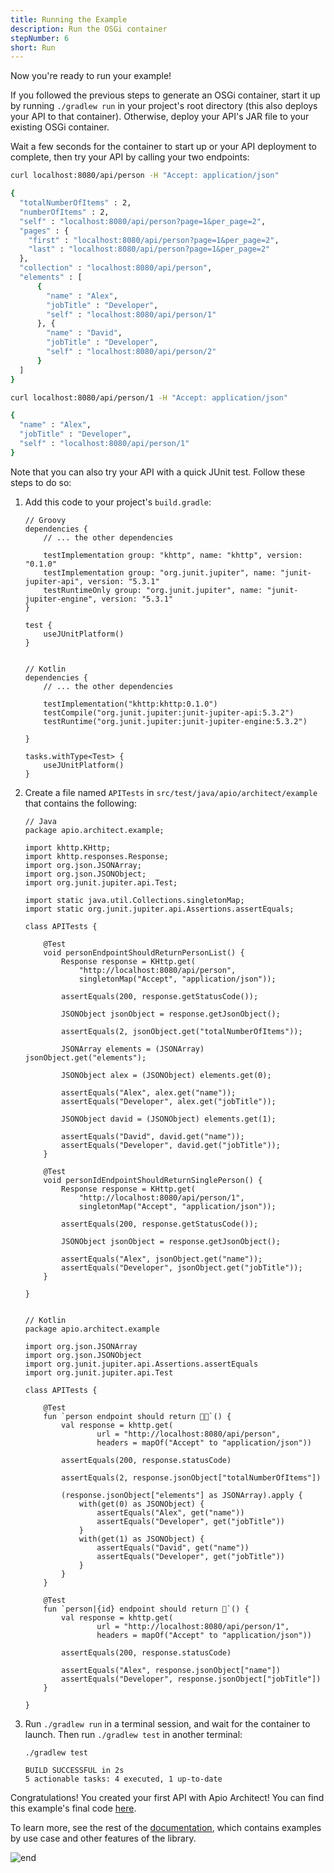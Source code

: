 ```yaml
---
title: Running the Example
description: Run the OSGi container
stepNumber: 6
short: Run
---
```


Now you're ready to run your example! 

If you followed the previous steps to generate an OSGi container, start it up by running `./gradlew run` in your project's root directory (this also deploys your API to that container). Otherwise, deploy your API's JAR file to your existing OSGi container. 

Wait a few seconds for the container to start up or your API deployment to complete, then try your API by calling your two endpoints:

```bash /person
curl localhost:8080/api/person -H "Accept: application/json"

{
  "totalNumberOfItems" : 2,
  "numberOfItems" : 2,
  "self" : "localhost:8080/api/person?page=1&per_page=2",
  "pages" : {
    "first" : "localhost:8080/api/person?page=1&per_page=2",
    "last" : "localhost:8080/api/person?page=1&per_page=2"
  },
  "collection" : "localhost:8080/api/person",
  "elements" : [ 
      {
        "name" : "Alex",
        "jobTitle" : "Developer",
        "self" : "localhost:8080/api/person/1"
      }, {
        "name" : "David",
        "jobTitle" : "Developer",
        "self" : "localhost:8080/api/person/2"
      } 
  ]
}
```

```bash /person/{id}
curl localhost:8080/api/person/1 -H "Accept: application/json"

{
  "name" : "Alex",
  "jobTitle" : "Developer",
  "self" : "localhost:8080/api/person/1"
}
```

Note that you can also try your API with a quick JUnit test. Follow these steps to do so: 

1.  Add this code to your project's `build.gradle`:

        // Groovy
        dependencies {
            // ... the other dependencies

            testImplementation group: "khttp", name: "khttp", version: "0.1.0"
            testImplementation group: "org.junit.jupiter", name: "junit-jupiter-api", version: "5.3.1"
            testRuntimeOnly group: "org.junit.jupiter", name: "junit-jupiter-engine", version: "5.3.1"
        }
    
        test {
            useJUnitPlatform()
        }


        // Kotlin
        dependencies {
            // ... the other dependencies

            testImplementation("khttp:khttp:0.1.0")
            testCompile("org.junit.jupiter:junit-jupiter-api:5.3.2")
            testRuntime("org.junit.jupiter:junit-jupiter-engine:5.3.2")

        }

        tasks.withType<Test> {
            useJUnitPlatform()
        }

2.  Create a file named `APITests` in `src/test/java/apio/architect/example` that contains the following:

        // Java
        package apio.architect.example;

        import khttp.KHttp;
        import khttp.responses.Response;
        import org.json.JSONArray;
        import org.json.JSONObject;
        import org.junit.jupiter.api.Test;

        import static java.util.Collections.singletonMap;
        import static org.junit.jupiter.api.Assertions.assertEquals;

        class APITests {

            @Test
            void personEndpointShouldReturnPersonList() {
                Response response = KHttp.get(
                    "http://localhost:8080/api/person",
                    singletonMap("Accept", "application/json"));

                assertEquals(200, response.getStatusCode());

                JSONObject jsonObject = response.getJsonObject();

                assertEquals(2, jsonObject.get("totalNumberOfItems"));

                JSONArray elements = (JSONArray) jsonObject.get("elements");

                JSONObject alex = (JSONObject) elements.get(0);

                assertEquals("Alex", alex.get("name"));
                assertEquals("Developer", alex.get("jobTitle"));

                JSONObject david = (JSONObject) elements.get(1);

                assertEquals("David", david.get("name"));
                assertEquals("Developer", david.get("jobTitle"));
            }

            @Test
            void personIdEndpointShouldReturnSinglePerson() {
                Response response = KHttp.get(
                    "http://localhost:8080/api/person/1",
                    singletonMap("Accept", "application/json"));

                assertEquals(200, response.getStatusCode());

                JSONObject jsonObject = response.getJsonObject();

                assertEquals("Alex", jsonObject.get("name"));
                assertEquals("Developer", jsonObject.get("jobTitle"));
            }

        }


        // Kotlin
        package apio.architect.example

        import org.json.JSONArray
        import org.json.JSONObject
        import org.junit.jupiter.api.Assertions.assertEquals
        import org.junit.jupiter.api.Test

        class APITests {

            @Test
            fun `person endpoint should return 🧔🧔`() {
                val response = khttp.get(
                        url = "http://localhost:8080/api/person",
                        headers = mapOf("Accept" to "application/json"))

                assertEquals(200, response.statusCode)

                assertEquals(2, response.jsonObject["totalNumberOfItems"])

                (response.jsonObject["elements"] as JSONArray).apply {
                    with(get(0) as JSONObject) {
                        assertEquals("Alex", get("name"))
                        assertEquals("Developer", get("jobTitle"))
                    }
                    with(get(1) as JSONObject) {
                        assertEquals("David", get("name"))
                        assertEquals("Developer", get("jobTitle"))
                    }
                }
            }

            @Test
            fun `person|{id} endpoint should return 🧔`() {
                val response = khttp.get(
                        url = "http://localhost:8080/api/person/1",
                        headers = mapOf("Accept" to "application/json"))

                assertEquals(200, response.statusCode)

                assertEquals("Alex", response.jsonObject["name"])
                assertEquals("Developer", response.jsonObject["jobTitle"])
            }

        }

3.  Run `./gradlew run` in a terminal session, and wait for the container to launch. Then run `./gradlew test` in another terminal:

        ./gradlew test

        BUILD SUCCESSFUL in 2s
        5 actionable tasks: 4 executed, 1 up-to-date

Congratulations! You created your first API with Apio Architect! You can find this example's final code [here](https://github.com/liferay/apioarchitect.wedeploy.io/tree/master/on-boarding-samples).

To learn more, see the rest of the [documentation](/docs/), which contains examples by use case and other features of the library.

![end](/images/onboarding/the_end.gif)
